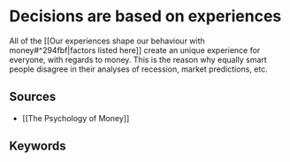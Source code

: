 # Decisions are based on experiences
All of the [[Our experiences shape our behaviour with money#^294fbf|factors listed here]] create an unique experience for everyone, with regards to money. This is the reason why equally smart people disagree in their analyses of recession, market predictions, etc.

## Sources
- [[The Psychology of Money]]

## Keywords
